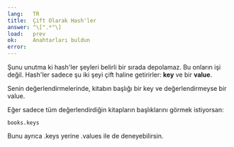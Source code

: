 ```yaml
---
lang:   TR
title:  Çift Olarak Hash'ler
answer: ^\[".*"\]
load:   prev
ok:     Anahtarları buldun
error:  
---
```


Şunu unutma ki hash'ler şeyleri belirli bir sırada depolamaz. Bu onların işi değil. Hash'ler sadece şu iki şeyi
çift haline getirirler: __key__ ve bir __value__.

Senin değerlendirmelerinde, kitabın başlığı bir key ve değerlendirmeyse bir value. 

Eğer sadece tüm değerlendirdiğin kitapların başlıklarını görmek istiyorsan:

    books.keys

Bunu ayrıca .keys yerine .values ile de deneyebilirsin.